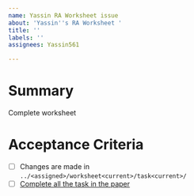 ```yaml
---
name: Yassin RA Worksheet issue
about: 'Yassin''s RA Worksheet '
title: ''
labels: ''
assignees: Yassin561

---
```


# Summary
Complete worksheet <current worksheet>

# Acceptance Criteria
- [ ] Changes are made in `../<assigned>/worksheet<current>/task<current>/`
- [ ] [Complete all the task in the paper](https://drive.google.com/drive/folders/1qpioAxmMRlDfS3Q-ed9fB86Ojz-9og1F?usp=drive_link)
<Checklist of features to validate the definition of work has been met>
